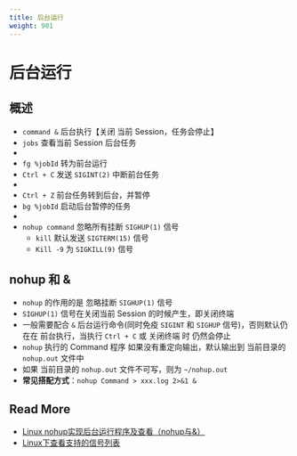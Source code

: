 ```yaml
---
title: 后台运行
weight: 901
---
```




# 后台运行



## 概述

- `command &` 后台执行【关闭 当前 Session，任务会停止】
- `jobs` 查看当前 Session 后台任务
- 
- `fg %jobId` 转为前台运行
- `Ctrl + C` 发送 `SIGINT(2)` 中断前台任务
- 
- `Ctrl + Z` 前台任务转到后台，并暂停
- `bg %jobId` 启动后台暂停的任务
- 
- `nohup command` 忽略所有挂断 `SIGHUP(1)` 信号
  - `kill` 默认发送 `SIGTERM(15)` 信号
  - `Kill -9` 为 `SIGKILL(9)` 信号



## nohup 和 &

- `nohup` 的作用的是 忽略挂断 `SIGHUP(1)` 信号
- `SIGHUP(1)` 信号在关闭当前 Session 的时候产生，即关闭终端
- 一般需要配合 `&` 后台运行命令(同时免疫 `SIGINT` 和 `SIGHUP` 信号)，否则默认仍在在 前台执行，当执行 `Ctrl + C`  或 关闭终端 时 仍然会停止
- `nohup` 执行的 Command 程序 如果没有重定向输出，默认输出到 当前目录的 `nohup.out` 文件中
- 如果 当前目录的 `nohup.out` 文件不可写，则为 `~/nohup.out`
- **常见搭配方式**：`nohup Command > xxx.log 2>&1 &`



## Read More

- [Linux nohup实现后台运行程序及查看（nohup与&）](https://www.jb51.net/article/169783.htm)
- [Linux下查看支持的信号列表](https://www.cnblogs.com/lr-ting/archive/2012/09/18/2691179.html)
